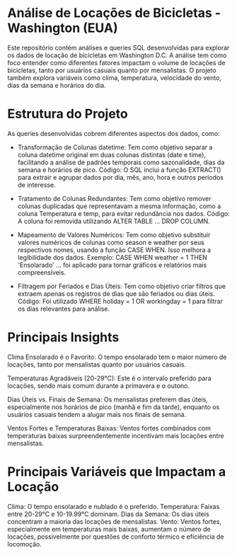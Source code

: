 # Análise de Locações de Bicicletas - Washington (EUA)
Este repositório contém análises e queries SQL desenvolvidas para explorar os dados de locação de bicicletas em Washington D.C. A análise tem como foco entender como diferentes fatores impactam o volume de locações de bicicletas, tanto por usuários casuais quanto por mensalistas. O projeto também explora variáveis como clima, temperatura, velocidade do vento, dias da semana e horários do dia.

# Estrutura do Projeto
As queries desenvolvidas cobrem diferentes aspectos dos dados, como:

- Transformação de Colunas datetime: Tem como objetivo separar a coluna datetime original em duas colunas distintas (date e time), facilitando a análise de padrões temporais como sazonalidade, dias da semana e horários de pico. Código: O SQL inclui a função EXTRACT() para extrair e agrupar dados por dia, mês, ano, hora e outros períodos de interesse.

- Tratamento de Colunas Redundantes: Tem como objetivo remover colunas duplicadas que representavam a mesma informação, como a coluna Temperatura e temp, para evitar redundância nos dados. Código: A coluna foi removida utilizando ALTER TABLE ... DROP COLUMN.

- Mapeamento de Valores Numéricos: Tem como objetivo substituir valores numéricos de colunas como season e weather por seus respectivos nomes, usando a função CASE WHEN. Isso melhora a legibilidade dos dados. Exemplo: CASE WHEN weather = 1 THEN 'Ensolarado' ... foi aplicado para tornar gráficos e relatórios mais compreensíveis.

- Filtragem por Feriados e Dias Úteis: Tem como objetivo criar filtros que extraem apenas os registros de dias que são feriados ou dias úteis. Código: Foi utilizado WHERE holiday = 1 OR workingday = 1 para filtrar os dias relevantes para análise.

# Principais Insights
Clima Ensolarado é o Favorito: O tempo ensolarado tem o maior número de locações, tanto por mensalistas quanto por usuários casuais.

Temperaturas Agradáveis (20-29°C): Este é o intervalo preferido para locações, sendo mais comum durante a primavera e o outono.

Dias Úteis vs. Finais de Semana: Os mensalistas preferem dias úteis, especialmente nos horários de pico (manhã e fim da tarde), enquanto os usuários casuais tendem a alugar mais nos finais de semana.

Ventos Fortes e Temperaturas Baixas: Ventos fortes combinados com temperaturas baixas surpreendentemente incentivam mais locações entre mensalistas.

# Principais Variáveis que Impactam a Locação
Clima: O tempo ensolarado e nublado é o preferido.
Temperatura: Faixas entre 20-29°C e 10-19.99°C dominam.
Dias da Semana: Os dias úteis concentram a maioria das locações de mensalistas.
Vento: Ventos fortes, especialmente em temperaturas mais baixas, aumentam o número de locações, possivelmente por questões de conforto térmico e eficiência de locomoção.
